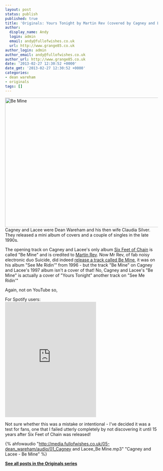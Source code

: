 ```yaml
---
layout: post
status: publish
published: true
title: 'Originals: Yours Tonight by Martin Rev (covered by Cagney and Lacee)'
author:
  display_name: Andy
  login: admin
  email: andy@fullofwishes.co.uk
  url: http://www.grange85.co.uk
author_login: admin
author_email: andy@fullofwishes.co.uk
author_url: http://www.grange85.co.uk
date: '2013-02-27 12:30:52 +0000'
date_gmt: '2013-02-27 12:30:52 +0000'
categories:
- dean wareham
- originals
tags: []
---
```

<p><a href="http://www.flickr.com/photos/kayaker1204/5429041601/" title="Be Mine by kayaker1204, on Flickr"><img class="aligncenter" src="http://farm6.staticflickr.com/5173/5429041601_4b40a84e41_z.jpg" width="640" height="427" alt="Be Mine"></a><br />
Cagney and Lacee were Dean Wareham and his then wife Claudia Silver. They released a mini album of covers and a couple of singles in the late 1990s.</p>
<p>The opening track on Cagney and Lacee's only album <a href="/database/release/six-feet-of-chain-cagney-and-lacee/">Six Feet of Chain</a> is called "Be Mine" and is credited to <a href="http://en.wikipedia.org/wiki/Martin_Rev">Martin Rev</a>. Now Mr Rev, of fab noisy electronic duo Suicide, did indeed <a href="http://www.youtube.com/watch?v=og6Xxn0ANxw">release a track called Be Mine</a>, it was on his album "See Me Ridin'" from 1996 - but the track "Be Mine" on Cagney and Lacee's 1997 album isn't a cover of that! No, Cagney and Lacee's "Be Mine" is actually a cover of "Yours Tonight" another track on "See Me Ridin'"</p>
<p>Again, not on YouTube so,</p>
<p>For Spotify users:<br />
<iframe class="aligncenter" src="https://embed.spotify.com/?uri=spotify:track:6np8bWPvrTyjL6YG3ljQGO" width="300" height="380" frameborder="0" allowtransparency="true"></iframe></p>
<p>Not sure whether this was a mistake or intentional - I've decided it was a test for fans, one that I failed utterly completely by not discovering it until 15 years after Six Feet of Chain was released!</p>

{% ahfowaudio "http://media.fullofwishes.co.uk/05-dean_wareham/audio/01_Cagney and Lacee_Be Mine.mp3" "Cagney and Lacee - Be Mine" %}

<p><strong><a href="/category/originals/" title="List: Originals">See all posts in the Originals series</a></strong></p>
